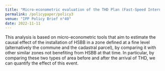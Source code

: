 ```yaml
---
title: "Micro-econometric evaluation of the THD Plan (Fast-Speed Internet) (with Paul Dutronc-Postel, Arthur Guillouzouic, Clément Malgouyres)" 
permalink: /policypaper/policy3
venue: "IPP Policy Brief n°40"
date: 2022-11-11
---
```


This analysis is based on micro-econometric tools that aim to estimate the causal effect of the installation of HSBB in a zone defined at a fine level (alternatively the commune and the cadastral parcel), by comparing it with other similar zones not benefiting from HSBB at that time. In particular, by comparing these two types of area before and after the arrival of THD, we can quantify the effect of this event.
